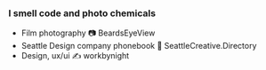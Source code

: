 ### I smell code and photo chemicals

- Film photography 📷  BeardsEyeView
- Seattle Design company phonebook 📖  SeattleCreative.Directory 
- Design, ux/ui ✍️  workbynight

<!--
**jonmccon/jonmccon** is a ✨ _special_ ✨ repository because its `README.md` (this file) appears on your GitHub profile.



- 🔭 I’m currently working on ...
- 🌱 I’m currently learning ...
- 👯 I’m looking to collaborate on ...
- 🤔 I’m looking for help with ...
- 💬 Ask me about ...
- 📫 How to reach me: ...
- 😄 Pronouns: ...
- ⚡ Fun fact: ...
-->
